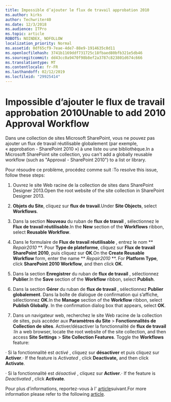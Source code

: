 ```yaml
---
title: Impossible d’ajouter le flux de travail approbation 2010
ms.author: kirks
author: Techwriter40
ms.date: 12/3/2018
ms.audience: ITPro
ms.topic: article
ROBOTS: NOINDEX, NOFOLLOW
localization_priority: Normal
ms.assetid: 0df65cf9-7eae-4de7-88e9-1914635c8d11
ms.openlocfilehash: 3741b1169ddf731725c18fbaed80bfb321e5db46
ms.sourcegitcommit: dd43cc0a9470f98b8ef2a3787c823801d674c666
ms.translationtype: MT
ms.contentlocale: fr-FR
ms.lasthandoff: 02/12/2019
ms.locfileid: "29925414"
---
```

# <a name="unable-to-add-2010-approval-workflow"></a><span data-ttu-id="35efa-102">Impossible d’ajouter le flux de travail approbation 2010</span><span class="sxs-lookup"><span data-stu-id="35efa-102">Unable to add 2010 Approval Workflow</span></span>

<span data-ttu-id="35efa-103">Dans une collection de sites Microsoft SharePoint, vous ne pouvez pas ajouter un flux de travail réutilisable globalement (par exemple, « approbation - SharePoint 2010 ») à une liste ou une bibliothèque.</span><span class="sxs-lookup"><span data-stu-id="35efa-103">In a Microsoft SharePoint site collection, you can't add a globally reusable workflow (such as "Approval - SharePoint 2010") to a list or library.</span></span>
  
<span data-ttu-id="35efa-104">Pour résoudre ce problème, procédez comme suit :</span><span class="sxs-lookup"><span data-stu-id="35efa-104">To resolve this issue, follow these steps:</span></span> 
  
1. <span data-ttu-id="35efa-105">Ouvrez le site Web racine de la collection de sites dans SharePoint Designer 2013.</span><span class="sxs-lookup"><span data-stu-id="35efa-105">Open the root website of the site collection in SharePoint Designer 2013.</span></span>
  
2. <span data-ttu-id="35efa-106">**Objets du Site**, cliquez sur **flux de travail**.</span><span class="sxs-lookup"><span data-stu-id="35efa-106">Under **Site Objects**, select **Workflows**.</span></span> 
  
3. <span data-ttu-id="35efa-107">Dans la section **Nouveau** du ruban de **flux de travail** , sélectionnez le **Flux de travail réutilisable**.</span><span class="sxs-lookup"><span data-stu-id="35efa-107">In the **New** section of the **Workflows** ribbon, select **Reusable Workflow**.</span></span> 
  
4. <span data-ttu-id="35efa-p101">Dans le formulaire de **Flux de travail réutilisable** , entrez le nom \*\* *Repair2010* \*\*. Pour **Type de plateforme**, cliquez sur **Flux de travail SharePoint 2010**, puis cliquez sur **OK**.</span><span class="sxs-lookup"><span data-stu-id="35efa-p101">On the **Create Reusable Workflow** form, enter the name \*\* *Repair2010* \*\*. For **Platform Type**, click **SharePoint 2010 Workflow**, and then click **OK**.</span></span> 
  
1. <span data-ttu-id="35efa-110">Dans la section **Enregistrer** du ruban de **flux de travail** , sélectionnez **Publier**.</span><span class="sxs-lookup"><span data-stu-id="35efa-110">In the **Save** section of the **Workflow** ribbon, select **Publish**.</span></span> 
  
2. <span data-ttu-id="35efa-p102">Dans la section **Gérer** du ruban de **flux de travail** , sélectionnez **Publier globalement**. Dans la boîte de dialogue de confirmation qui s’affiche, sélectionnez **OK**.</span><span class="sxs-lookup"><span data-stu-id="35efa-p102">In the **Manage** section of the **Workflow** ribbon, select **Publish Globally**. In the confirmation dialog box that appears, select **OK**.</span></span> 
  
3. <span data-ttu-id="35efa-p103">Dans un navigateur web, recherchez le site Web racine de la collection de sites, puis accéder aux **Paramètres du Site** \> **Fonctionnalités de Collection de sites**. Activer/désactiver la fonctionnalité de **flux de travail** :</span><span class="sxs-lookup"><span data-stu-id="35efa-p103">In a web browser, locate the root website of the site collection, and then access **Site Settings** \> **Site Collection Features**. Toggle the **Workflows** feature:</span></span> 
  
<span data-ttu-id="35efa-115">· Si la fonctionnalité est *activé* , cliquez sur **désactiver** et puis cliquez sur **Activer**.</span><span class="sxs-lookup"><span data-stu-id="35efa-115">· If the feature is  *Activated*  , click **Deactivate,** and then click **Activate**.</span></span> 
  
<span data-ttu-id="35efa-116">· Si la fonctionnalité est *désactivé* , cliquez sur **Activer**.</span><span class="sxs-lookup"><span data-stu-id="35efa-116">· If the feature is  *Deactivated*  , click **Activate**.</span></span> 
  
<span data-ttu-id="35efa-117">Pour plus d’informations, reportez-vous à l' [article](https://go.microsoft.com/fwlink/?linkid=2047770&amp;clcid=0x409)suivant.</span><span class="sxs-lookup"><span data-stu-id="35efa-117">For more information please refer to the following [article](https://go.microsoft.com/fwlink/?linkid=2047770&amp;clcid=0x409).</span></span>
  

